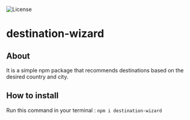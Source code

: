 ![License](https://img.shields.io/badge/License-MIT%20-red.svg)

# destination-wizard

## About
It is a simple npm package that recommends destinations based on the desired country and city.

## How to install
Run this command in your terminal : `npm i destination-wizard`

